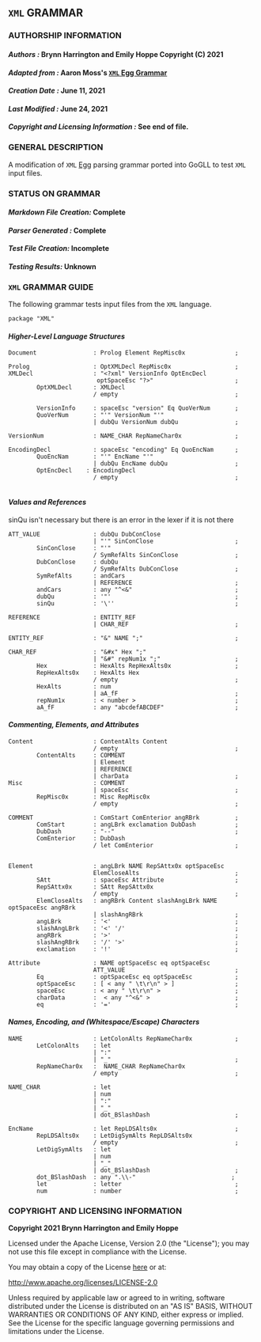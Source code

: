 ## **`XML` GRAMMAR**
### **AUTHORSHIP INFORMATION**
#### *Authors :* Brynn Harrington and Emily Hoppe Copyright (C) 2021
#### *Adapted from :* Aaron Moss's [`XML` Egg Grammar](https://github.com/bruceiv/egg/blob/deriv/grammars/XML-u.egg)
#### *Creation Date :* June 11, 2021 
#### *Last Modified :* June 24, 2021
#### *Copyright and Licensing Information :* See end of file.

### **GENERAL DESCRIPTION**
A modification of `XML` [Egg](https://github.com/bruceiv/egg/blob/deriv/grammars/XML-u.egg) parsing grammar ported into GoGLL to test `XML` input files.

### **STATUS ON GRAMMAR**
#### *Markdown File Creation:* Complete
#### *Parser Generated :* Complete
#### *Test File Creation:* Incomplete
#### *Testing Results:* Unknown

### **`XML` GRAMMAR GUIDE**
The following grammar tests input files from the `XML` language.
```
package "XML"
```
#### ***Higher-Level Language Structures***
```
Document                : Prolog Element RepMisc0x              ;

Prolog 	                : OptXMLDecl RepMisc0x                  ;
XMLDecl                 : "<?xml" VersionInfo OptEncDecl 
                         optSpaceEsc "?>"                       ;     
        OptXMLDecl      : XMLDecl 
                        / empty                                 ;

        VersionInfo     : spaceEsc "version" Eq QuoVerNum       ;
        QuoVerNum       : "'" VersionNum "'"  
                        | dubQu VersionNum dubQu                ;

VersionNum              : NAME_CHAR RepNameChar0x               ;

EncodingDecl            : spaceEsc "encoding" Eq QuoEncNam      ;
        QuoEncNam       : "'" EncName "'"  
                        | dubQu EncName dubQu                   ;
        OptEncDecl    : EncodingDecl 
                        / empty                                 ;
        
```
#### ***Values and References***
sinQu isn't necessary but there is an error in the lexer if it is not there
```
ATT_VALUE               : dubQu DubConClose 
                        | "'" SinConClose                       ;
        SinConClose     : "'"
                        / SymRefAlts SinConClose                ;
        DubConClose     : dubQu 
                        / SymRefAlts DubConClose                ;
        SymRefAlts      : andCars
                        | REFERENCE                             ;
        andCars         : any "^<&"                             ;
        dubQu           : '"'                                   ;
        sinQu           : '\''                                  ;

REFERENCE               : ENTITY_REF 
                        | CHAR_REF                              ;

ENTITY_REF              : "&" NAME ";"                          ;        

CHAR_REF                : "&#x" Hex ";"  
                        | "&#" repNum1x ";"                     ;
        Hex             : HexAlts RepHexAlts0x                  ;
        RepHexAlts0x    : HexAlts Hex   
                        / empty                                 ;       
        HexAlts         : num
                        | aA_fF                                 ;  
        repNum1x        : < number >                            ;
        aA_fF           : any "abcdefABCDEF"                    ;
```
#### ***Commenting, Elements, and Attributes***
```
Content                 : ContentAlts Content
                        / empty                                 ;
        ContentAlts     : COMMENT 
                        | Element 
                        | REFERENCE 
                        | charData                              ;
Misc                    : COMMENT 
                        | spaceEsc                              ; 
        RepMisc0x       : Misc RepMisc0x 
                        / empty                                 ;

COMMENT                 : ComStart ComEnterior angRBrk          ;
        ComStart        : angLBrk exclamation DubDash           ;
        DubDash         : "--"                                  ;
        ComEnterior     : DubDash 
                        / let ComEnterior                       ;


Element                 : angLBrk NAME RepSAttx0x optSpaceEsc 
                        ElemCloseAlts                           ;
        SAtt            : spaceEsc Attribute                    ;      
        RepSAttx0x      : SAtt RepSAttx0x  
                        / empty                                 ;
        ElemCloseAlts   : angRBrk Content slashAngLBrk NAME optSpaceEsc angRBrk 
                        | slashAngRBrk                          ;
        angLBrk         : '<'                                   ;
        slashAngLBrk    : '<' '/'                               ;
        angRBrk         : '>'                                   ;
        slashAngRBrk    : '/' '>'                               ;
        exclamation     : '!'                                   ;

Attribute               : NAME optSpaceEsc eq optSpaceEsc 
                        ATT_VALUE                               ;
        Eq              : optSpaceEsc eq optSpaceEsc            ;
        optSpaceEsc     : [ < any " \t\r\n" > ]                 ;
        spaceEsc        : < any " \t\r\n" >                     ;
        charData        :  < any "^<&" >                        ;
        eq              : '='                                   ;
```
#### ***Names, Encoding, and (Whitespace/Escape) Characters***
```
NAME                    : LetColonAlts RepNameChar0x            ;
        LetColonAlts    : let 
                        | ":"
                        | "_"                                   ;
        RepNameChar0x   :  NAME_CHAR RepNameChar0x 
                        / empty                                 ; 

NAME_CHAR               : let 
                        | num
                        | ":"
                        | "_"
                        | dot_BSlashDash                        ;

EncName                 : let RepLDSAlts0x                      ;
        RepLDSAlts0x    : LetDigSymAlts RepLDSAlts0x
                        / empty                                 ;
        LetDigSymAlts   : let   
                        | num
                        | "_"
                        | dot_BSlashDash                        ;       
        dot_BSlashDash  : any ".\\-"                           ;
        let             : letter                                ;
        num             : number                                ;

```

### **COPYRIGHT AND LICENSING INFORMATION**
**Copyright 2021 Brynn Harrington and Emily Hoppe**

Licensed under the Apache License, Version 2.0 (the "License"); you may not use this file except in compliance with the License.

You may obtain a copy of the License [here](http://www.apache.org/licenses/LICENSE-2.0) or at:

http://www.apache.org/licenses/LICENSE-2.0

Unless required by applicable law or agreed to in writing, software distributed under the License is distributed on an "AS IS" BASIS, WITHOUT WARRANTIES OR CONDITIONS OF ANY KIND, either express or implied. See the License for the specific language governing permissions and limitations under the License.